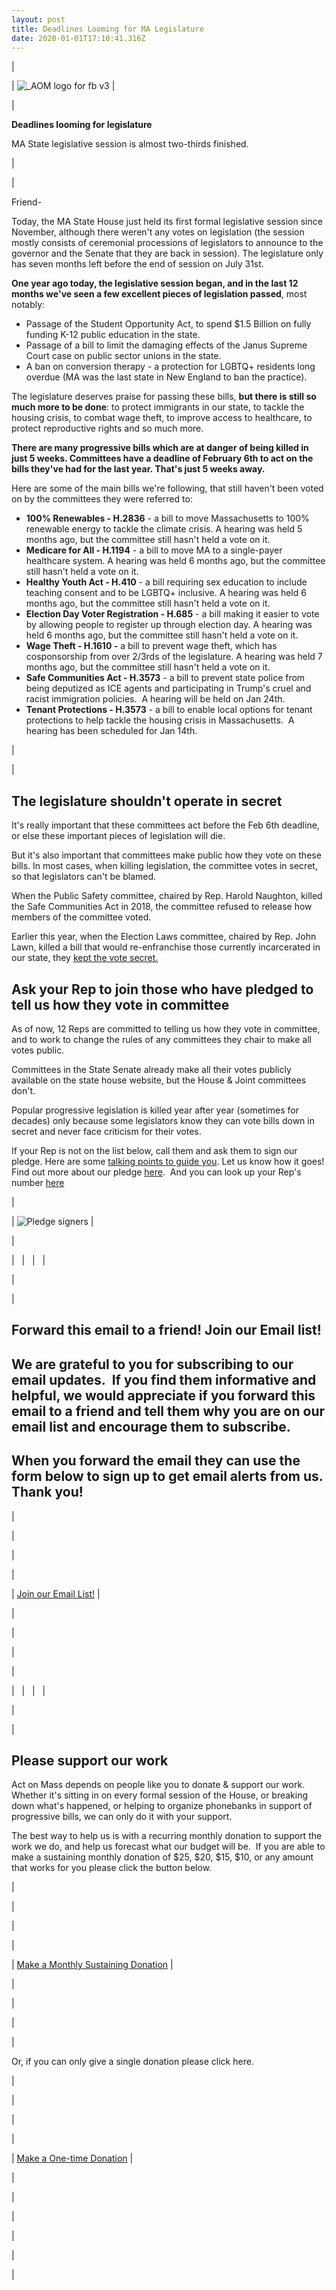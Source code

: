```yaml
---
layout: post
title: Deadlines Looming for MA Legislature
date: 2020-01-01T17:10:41.316Z
---
```

\|

\| ![_AOM logo for fb v3](https://hs-6201350.f.hubspotstarter.net/hub/6201350/hubfs/_AOM%20logo%20for%20fb%20v3.png?upscale=true&width=300&upscale=true&name=_AOM%20logo%20for%20fb%20v3.png) |

\|

**Deadlines looming for legislature**

MA State legislative session is almost two-thirds finished.

\|

\|

Friend-

Today, the MA State House just held its first formal legislative session since November, although there weren't any votes on legislation (the session mostly consists of ceremonial processions of legislators to announce to the governor and the Senate that they are back in session). The legislature only has seven months left before the end of session on July 31st.

**One year ago today, the legislative session began, and in the last 12 months we've seen a few excellent pieces of legislation passed**, most notably:

* Passage of the Student Opportunity Act, to spend $1.5 Billion on fully funding K-12 public education in the state.
* Passage of a bill to limit the damaging effects of the Janus Supreme Court case on public sector unions in the state.
* A ban on conversion therapy - a protection for LGBTQ+ residents long overdue (MA was the last state in New England to ban the practice).

The legislature deserves praise for passing these bills, **but there is still so much more to be done**: to protect immigrants in our state, to tackle the housing crisis, to combat wage theft, to improve access to healthcare, to protect reproductive rights and so much more.

**There are many progressive bills which are at danger of being killed in just 5 weeks. Committees have a deadline of February 6th to act on the bills they've had for the last year. That's just 5 weeks away.**

Here are some of the main bills we're following, that still haven't been voted on by the committees they were referred to:

* **100% Renewables - H.2836** - a bill to move Massachusetts to 100% renewable energy to tackle the climate crisis. A hearing was held 5 months ago, but the committee still hasn't held a vote on it.
* **Medicare for All - H.1194** - a bill to move MA to a single-payer healthcare system. A hearing was held 6 months ago, but the committee still hasn't held a vote on it.
* **Healthy Youth Act - H.410** - a bill requiring sex education to include teaching consent and to be LGBTQ+ inclusive. A hearing was held 6 months ago, but the committee still hasn't held a vote on it.
* **Election Day Voter Registration - H.685** - a bill making it easier to vote by allowing people to register up through election day. A hearing was held 6 months ago, but the committee still hasn't held a vote on it.
* **Wage Theft - H.1610 -** a bill to prevent wage theft, which has cosponsorship from over 2/3rds of the legislature. A hearing was held 7 months ago, but the committee still hasn't held a vote on it.
* **Safe Communities Act - H.3573** - a bill to prevent state police from being deputized as ICE agents and participating in Trump's cruel and racist immigration policies.  A hearing will be held on Jan 24th.
* **Tenant Protections - H.3573** - a bill to enable local options for tenant protections to help tackle the housing crisis in Massachusetts.  A hearing has been scheduled for Jan 14th.

\|

\|

## **The legislature shouldn't operate in secret**

It's really important that these committees act before the Feb 6th deadline, or else these important pieces of legislation will die.

But it's also important that committees make public how they vote on these bills. In most cases, when killing legislation, the committee votes in secret, so that legislators can't be blamed.

When the Public Safety committee, chaired by Rep. Harold Naughton, killed the Safe Communities Act in 2018, the committee refused to release how members of the committee voted.

Earlier this year, when the Election Laws committee, chaired by Rep. John Lawn, killed a bill that would re-enfranchise those currently incarcerated in our state, they [kept the vote secret.](https://actonmass.org/post/2019/05/03/incarcerated-voting-rights2?utm_source=hs_email&utm_medium=email&_hsenc=p2ANqtz-94KhBPklay3Y-VXRAQ1uFg9yAFGBpUM8MtzKBq-Xl1ofho4LsUI643McW0835Bd_qMGoIr) 

## **Ask your Rep to join those who have pledged to tell us how they vote in committee**

As of now, 12 Reps are committed to telling us how they vote in committee, and to work to change the rules of any committees they chair to make all votes public.

Committees in the State Senate already make all their votes publicly available on the state house website, but the House & Joint committees don't.

Popular progressive legislation is killed year after year (sometimes for decades) only because some legislators know they can vote bills down in secret and never face criticism for their votes.

If your Rep is not on the list below, call them and ask them to sign our pledge. Here are some [talking points to guide you](https://docs.google.com/document/d/1BqnRKvnVGrTCYOZceAadBwcih93t6wY4Te6PV1JrnL0/edit?usp=sharing&utm_source=hs_email&utm_medium=email&_hsenc=p2ANqtz-94KhBPklay3Y-VXRAQ1uFg9yAFGBpUM8MtzKBq-Xl1ofho4LsUI643McW0835Bd_qMGoIr). Let us know how it goes! Find out more about our pledge [here](https://actonmass.org/pledge/?utm_source=hs_email&utm_medium=email&_hsenc=p2ANqtz-94KhBPklay3Y-VXRAQ1uFg9yAFGBpUM8MtzKBq-Xl1ofho4LsUI643McW0835Bd_qMGoIr).  And you can look up your Rep's number [here](https://malegislature.gov/Search/FindMyLegislator?utm_source=hs_email&utm_medium=email&_hsenc=p2ANqtz-94KhBPklay3Y-VXRAQ1uFg9yAFGBpUM8MtzKBq-Xl1ofho4LsUI643McW0835Bd_qMGoIr)

\|

\| ![Pledge signers](https://hs-6201350.f.hubspotstarter.net/hub/6201350/hubfs/Pledge%20signers.png?upscale=true&width=1120&upscale=true&name=Pledge%20signers.png) |

\|

\|   |   |   |

\|

\|

## Forward this email to a friend! Join our Email list!

## We are grateful to you for subscribing to our email updates.  If you find them informative and helpful, we would appreciate if you forward this email to a friend and tell them why you are on our email list and encourage them to subscribe.

## When you forward the email they can use the form below to sign up to get email alerts from us. Thank you!

\|

\|

\|

\|

\| [Join our Email List!](https://share.hsforms.com/1XjukYzaVTTi6Sr30iofe4A3owzq?utm_source=hs_email&utm_medium=email&_hsenc=p2ANqtz-94KhBPklay3Y-VXRAQ1uFg9yAFGBpUM8MtzKBq-Xl1ofho4LsUI643McW0835Bd_qMGoIr) |

\|

\|

\|

\|

\|   |   |   |

\|

\|

## Please support our work

Act on Mass depends on people like you to donate & support our work. Whether it's sitting in on every formal session of the House, or breaking down what's happened, or helping to organize phonebanks in support of progressive bills, we can only do it with your support.

The best way to help us is with a recurring monthly donation to support the work we do, and help us forecast what our budget will be.  If you are able to make a sustaining monthly donation of $25, $20, $15, $10, or any amount that works for you please click the button below.

\|

\|

\|

\|

\| [Make a Monthly Sustaining Donation](https://secure.actblue.com/donate/act-on-mass?recurring=1&utm_source=hs_email&utm_medium=email&_hsenc=p2ANqtz-94KhBPklay3Y-VXRAQ1uFg9yAFGBpUM8MtzKBq-Xl1ofho4LsUI643McW0835Bd_qMGoIr) |

\|

\|

\|

\|

Or, if you can only give a single donation please click here.

\|

\|

\|

\|

\| [Make a One-time Donation](https://secure.actblue.com/donate/act-on-mass?recurring=0&utm_source=hs_email&utm_medium=email&_hsenc=p2ANqtz-94KhBPklay3Y-VXRAQ1uFg9yAFGBpUM8MtzKBq-Xl1ofho4LsUI643McW0835Bd_qMGoIr) |

\|

\|

\|

\|



\|

\|